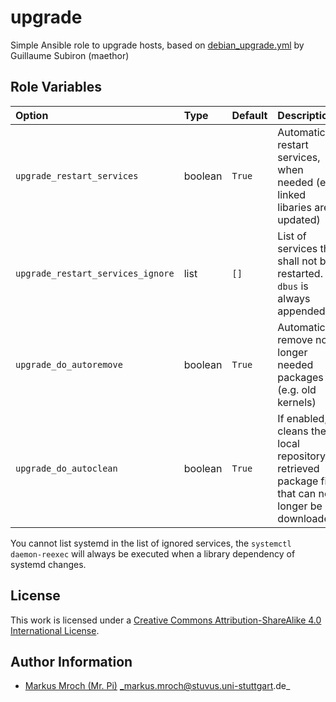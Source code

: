# upgrade

Simple Ansible role to upgrade hosts, based on [debian_upgrade.yml](https://gist.github.com/maethor/380676f6b1cec8cc7439) by Guillaume Subiron (maethor)

## Role Variables

| Option                            | Type    | Default | Description                                                                                         | Required |
|:----------------------------------|:--------|:--------|:----------------------------------------------------------------------------------------------------|:--------:|
| `upgrade_restart_services`        | boolean | `True`  | Automatically restart services, when needed (e.g. linked libaries are updated)                      |     N    |
| `upgrade_restart_services_ignore` | list    | `[]`    | List of services that shall not be restarted. `dbus` is always appended.                            |     N    |
| `upgrade_do_autoremove`           | boolean | `True`  | Automatically remove no longer needed packages (e.g. old kernels)                                   |     N    |
| `upgrade_do_autoclean`            | boolean | `True`  | If enabled, cleans the local repository of retrieved package files that can no longer be downloaded |     N    |

You cannot list systemd in the list of ignored services, the `systemctl daemon-reexec` will always be executed when a library dependency of systemd changes.

## License

This work is licensed under a [Creative Commons Attribution-ShareAlike 4.0 International License](https://creativecommons.org/licenses/by-sa/4.0/).


## Author Information

- [Markus Mroch (Mr. Pi)](https://github.com/Mr-Pi) _markus.mroch@stuvus.uni-stuttgart.de_
